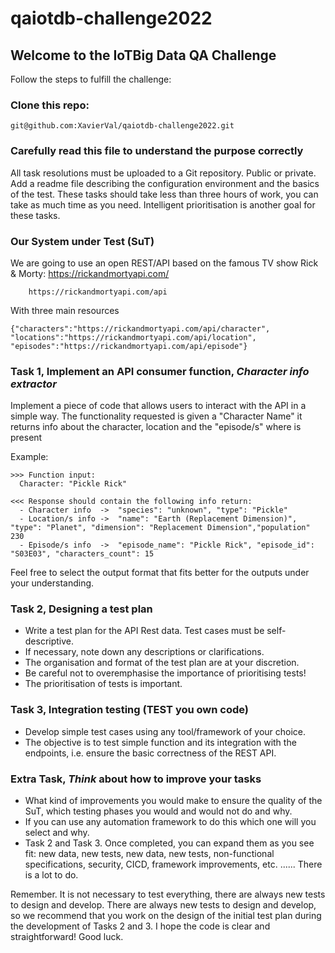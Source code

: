 # qaiotdb-challenge2022


## Welcome to the IoTBig Data QA Challenge

Follow the steps to fulfill the challenge:

### Clone this repo:
  
    git@github.com:XavierVal/qaiotdb-challenge2022.git


### Carefully read this file to understand the purpose correctly
    
All task resolutions must be uploaded to a Git repository. Public or private. 
Add a readme file describing the configuration environment and the basics of the test.
These tasks should take less than three hours of work, you can take as much time as you need.
Intelligent prioritisation is another goal for these tasks.


### Our System under Test (SuT)
We are going to use an open REST/API based on the famous TV show Rick & Morty: https://rickandmortyapi.com/ 
  
        https://rickandmortyapi.com/api

With three main resources 
    
    {"characters":"https://rickandmortyapi.com/api/character",
    "locations":"https://rickandmortyapi.com/api/location",
    "episodes":"https://rickandmortyapi.com/api/episode"}

### Task 1, Implement an API consumer function, *Character info extractor*
    
  Implement a piece of code that allows users to interact with the API in a simple way.
  The functionality requested is given a "Character Name" it returns info about the character, location and the "episode/s" where is present   

Example: 

    >>> Function input: 
      Character: "Pickle Rick"

    <<< Response should contain the following info return:
      - Character info  ->  "species": "unknown", "type": "Pickle"
      - Location/s info ->  "name": "Earth (Replacement Dimension)", "type": "Planet", "dimension": "Replacement Dimension","population" 230
      - Episode/s info  ->  "episode_name": "Pickle Rick", "episode_id": "S03E03", "characters_count": 15

Feel free to select the output format that fits better for the outputs under your understanding.

###  Task 2, Designing a test plan

*   Write a test plan for the API Rest data. Test cases must be self-descriptive.
*   If necessary, note down any descriptions or clarifications.
*   The organisation and format of the test plan are at your discretion. 
*   Be careful not to overemphasise the importance of prioritising tests!
*   The prioritisation of tests is important. 

###  Task 3, Integration testing (TEST you own code)

* Develop simple test cases using any tool/framework of your choice. 
* The objective is to test simple function and its integration with the endpoints, i.e. ensure the basic correctness of the REST API.

###  Extra Task, *Think* about how to improve your tasks

*   What kind of improvements you would make to ensure the quality of the SuT, which testing phases you would and would not do and why.
*   If you can use any automation framework to do this which one will you select and why.
*   Task 2 and Task 3. Once completed, you can expand them as you see fit: new data, new tests, new data, new tests, non-functional specifications, security, CICD, framework improvements, etc. ...... There is a lot to do.


Remember. It is not necessary to test everything, there are always new tests to design and develop.
There are always new tests to design and develop, so we recommend that you work on the design of the initial test plan during the development of Tasks 2 and 3.
I hope the code is clear and straightforward! Good luck.

